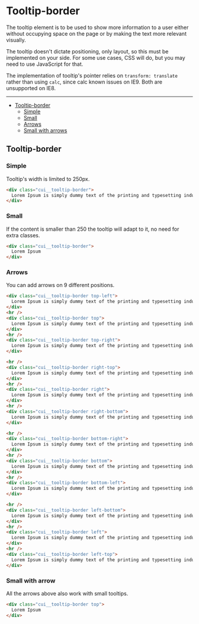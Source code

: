 # Tooltip-border

The tooltip element is to be used to show more information to a user either without occupying space on the page or by making the text more relevant visually.

The tooltip doesn't dictate positioning, only layout, so this must be implemented on your side. For some use cases, CSS will do, but you may need to use JavaScript for that.

The implementation of tooltip's pointer relies on `transform: translate` rather than using `calc`, since calc known issues on IE9. Both are unsupported on IE8.

___

- [Tooltip-border](#Tooltip-border)
  - [Simple](#Tooltip-border/simple)
  - [Small](#Tooltip-border/small)
  - [Arrows](#Tooltip-border/arrows)
  - [Small with arrows](#Tooltip-border/arrows/small)


<a name="Tooltip-border"></a>
## Tooltip-border

<a name="Tooltip-border/simple"></a>
### Simple

Tooltip's width is limited to 250px.

```html
<div class="cui__tooltip-border">
  Lorem Ipsum is simply dummy text of the printing and typesetting industry
</div> 
```

<a name="Tooltip-border/small"></a>
### Small

If the content is smaller than 250 the tooltip will adapt to it, no need for extra classes.

```html
<div class="cui__tooltip-border">
  Lorem Ipsum
</div> 
```

<a name="Tooltip-border/arrows"></a>
### Arrows

You can add arrows on 9 different positions.

```html
<div class="cui__tooltip-border top-left">
  Lorem Ipsum is simply dummy text of the printing and typesetting industry
</div>    
<hr />
<div class="cui__tooltip-border top">
  Lorem Ipsum is simply dummy text of the printing and typesetting industry
</div> 
<hr />
<div class="cui__tooltip-border top-right">
  Lorem Ipsum is simply dummy text of the printing and typesetting industry
</div> 

<hr />
<div class="cui__tooltip-border right-top">
  Lorem Ipsum is simply dummy text of the printing and typesetting industry
</div>    
<hr />
<div class="cui__tooltip-border right">
  Lorem Ipsum is simply dummy text of the printing and typesetting industry
</div>
<hr />    
<div class="cui__tooltip-border right-bottom">
  Lorem Ipsum is simply dummy text of the printing and typesetting industry
</div>    

<hr />
<div class="cui__tooltip-border bottom-right">
  Lorem Ipsum is simply dummy text of the printing and typesetting industry
</div>    
<hr />
<div class="cui__tooltip-border bottom">
  Lorem Ipsum is simply dummy text of the printing and typesetting industry
</div>
<hr />    
<div class="cui__tooltip-border bottom-left">
  Lorem Ipsum is simply dummy text of the printing and typesetting industry
</div>    

<hr />    
<div class="cui__tooltip-border left-bottom">
  Lorem Ipsum is simply dummy text of the printing and typesetting industry
</div>    
<hr />
<div class="cui__tooltip-border left">
  Lorem Ipsum is simply dummy text of the printing and typesetting industry
</div>
<hr />
<div class="cui__tooltip-border left-top">
  Lorem Ipsum is simply dummy text of the printing and typesetting industry
</div>    

```

<a name="Tooltip-border/arrows/small"></a>
### Small with arrow

All the arrows above also work with small tooltips.

```html
<div class="cui__tooltip-border top">
  Lorem Ipsum
</div> 
```